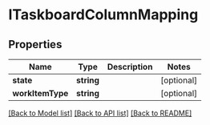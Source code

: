 # ITaskboardColumnMapping

## Properties
Name | Type | Description | Notes
------------ | ------------- | ------------- | -------------
**state** | **string** |  | [optional] 
**workItemType** | **string** |  | [optional] 

[[Back to Model list]](../README.md#documentation-for-models) [[Back to API list]](../README.md#documentation-for-api-endpoints) [[Back to README]](../README.md)


